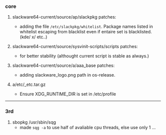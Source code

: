 ### core


1. slackware64-current/source/ap/slackpkg patches:
   -  adding the file `/etc/slackpkg/whitelist`. Package names listed in whitelist escaping from blacklist even if entaire set is blacklisted. (kde/ x/ etc..)
 
2. slackware64-current/source/sysvinit-scripts/scripts patches:
   -  for better stability (althought current script is stable as always.)
   
3. slackware64-current/source/a/aaa_base patches:
   -  adding slackware_logo.png path in os-release.
   
4. a/etc/_etc.tar.gz
   - Ensure XDG_RUNTIME_DIR is set in /etc/profile

---

### 3rd

1. sbopkg /usr/sbin/sqg
   - made `sqg -a` to use half of avaliable cpu threads, else use only 1 ...
